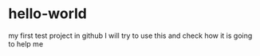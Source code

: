 # hello-world
my first test project in github
I will try to use this and check how it is going to help me
